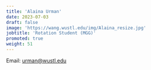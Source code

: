 ```yaml
---
title: 'Alaina Urman'
date: 2023-07-03
draft: false
image: 'https://wang.wustl.edu/img/Alaina_resize.jpg'
jobtitle: 'Rotation Student (MGG)'
promoted: true
weight: 51
---
```

Email: urman@wustl.edu
